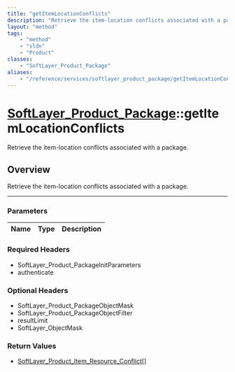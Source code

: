 ```yaml
---
title: "getItemLocationConflicts"
description: "Retrieve the item-location conflicts associated with a package."
layout: "method"
tags:
    - "method"
    - "sldn"
    - "Product"
classes:
    - "SoftLayer_Product_Package"
aliases:
    - "/reference/services/softlayer_product_package/getItemLocationConflicts"
---
```

# [SoftLayer_Product_Package](/reference/services/SoftLayer_Product_Package)::getItemLocationConflicts


Retrieve the item-location conflicts associated with a package.


## Overview 
Retrieve the item-location conflicts associated with a package.

-----

### Parameters 
|Name | Type | Description |
| --- | --- | --- |


### Required Headers
* SoftLayer_Product_PackageInitParameters
* authenticate


### Optional Headers
* SoftLayer_Product_PackageObjectMask
* SoftLayer_Product_PackageObjectFilter
* resultLimit
* SoftLayer_ObjectMask

### Return Values
* <a href='/reference/datatypes/SoftLayer_Product_Item_Resource_Conflict'>SoftLayer_Product_Item_Resource_Conflict[] </a>




